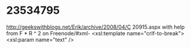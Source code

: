 # 23534795
http://geekswithblogs.net/Erik/archive/2008/04/C  20915.aspx with help from F * R ^ 2 on Freenode/#xml- &lt;xsl:template name="crlf-to-break"> &lt;xsl:param name="text" />
